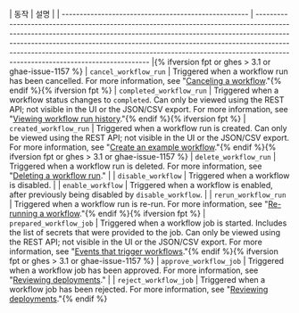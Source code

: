 | 동작                                                   | 설명                                                                                                                                                                                                                                                                                                                                                                       |
| ---------------------------------------------------- | ------------------------------------------------------------------------------------------------------------------------------------------------------------------------------------------------------------------------------------------------------------------------------------------------------------------------------------------------------------------------ |{% ifversion fpt or ghes > 3.1 or ghae-issue-1157 %}
| `cancel_workflow_run`                                | Triggered when a workflow run has been cancelled. For more information, see "[Canceling a workflow](/actions/managing-workflow-runs/canceling-a-workflow)."{% endif %}{% ifversion fpt %}
| `completed_workflow_run`                             | Triggered when a workflow status changes to `completed`. Can only be viewed using the REST API; not visible in the UI or the JSON/CSV export. For more information, see "[Viewing workflow run history](/actions/managing-workflow-runs/viewing-workflow-run-history)."{% endif %}{% ifversion fpt %}
| `created_workflow_run`                               | Triggered when a workflow run is created. Can only be viewed using the REST API; not visible in the UI or the JSON/CSV export. For more information, see "[Create an example workflow](/actions/learn-github-actions/introduction-to-github-actions#create-an-example-workflow)."{% endif %}{% ifversion fpt or ghes > 3.1 or ghae-issue-1157 %}
| `delete_workflow_run`                                | Triggered when a workflow run is deleted. For more information, see "[Deleting a workflow run](/actions/managing-workflow-runs/deleting-a-workflow-run)."                                                                                                                                                                                                                |
| `disable_workflow`                                   | Triggered when a workflow is disabled.                                                                                                                                                                                                                                                                                                                                   |
| `enable_workflow`                                    | Triggered when a workflow is enabled, after previously being disabled by `disable_workflow`.                                                                                                                                                                                                                                                                             |
| `rerun_workflow_run`                                 | Triggered when a workflow run is re-run. For more information, see "[Re-running a workflow](/actions/managing-workflow-runs/re-running-a-workflow)."{% endif %}{% ifversion fpt %}
| `prepared_workflow_job`                              | Triggered when a workflow job is started. Includes the list of secrets that were provided to the job. Can only be viewed using the REST API; not visible in the UI or the JSON/CSV export. For more information, see "[Events that trigger workflows](/actions/reference/events-that-trigger-workflows)."{% endif %}{% ifversion fpt or ghes > 3.1 or ghae-issue-1157 %}
| `approve_workflow_job`                               | Triggered when a workflow job has been approved. For more information, see "[Reviewing deployments](/actions/managing-workflow-runs/reviewing-deployments)."                                                                                                                                                                                                             |
| `reject_workflow_job`                                | Triggered when a workflow job has been rejected. For more information, see "[Reviewing deployments](/actions/managing-workflow-runs/reviewing-deployments)."{% endif %}
